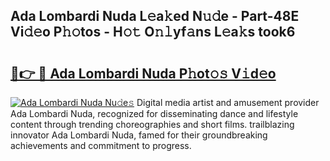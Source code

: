## Ada Lombardi Nuda L𝚎a𝚔ed N𝚞𝚍e - Part-48E Vi𝚍𝚎o P𝚑𝚘tos - H𝚘𝚝 O𝚗𝚕yf𝚊ns L𝚎a𝚔s took6

# <h2><a href="http://kf42axs.oniu.top/?m=Ada+Lombardi+Nuda">🔗👉 🔴 Ada Lombardi Nuda P𝚑ot𝚘𝚜 V𝚒d𝚎o</a></h2>

[![Ada Lombardi Nuda Nu𝚍e𝚜](https://i.imgur.com/0qMVB7G.gif)](http://kf42axs.oniu.top/?m=Ada+Lombardi+Nuda)
Digital media artist and amusement provider Ada Lombardi Nuda, recognized for disseminating dance and lifestyle content through trending choreographies and short films. trailblazing innovator Ada Lombardi Nuda, famed for their groundbreaking achievements and commitment to progress.  
